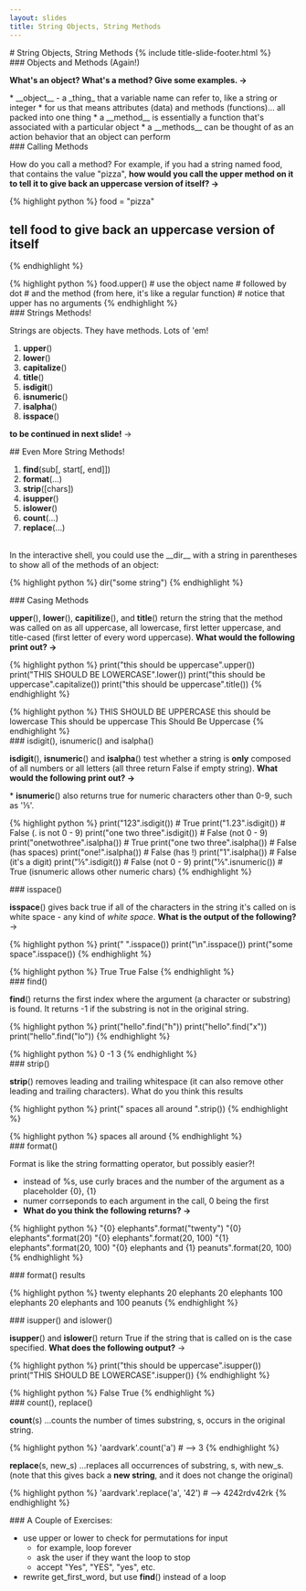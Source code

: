 ```yaml
---
layout: slides
title: String Objects, String Methods 
---
```

<section markdown="block" class="title-slide">
#  String Objects, String Methods
{% include title-slide-footer.html %}
</section>

<section markdown="block">
###  Objects and Methods (Again!)

__What's an object?  What's a method?  Give some examples. &rarr;__

<div class="incremental" markdown="block">
* __object__ - a _thing_ that a variable name can refer to, like a string or integer
* for us that means attributes (data) and methods (functions)... all packed into one thing
* a __method__ is essentially a function that's associated with a particular object
* a __methods__ can be thought of as an action behavior that an object can perform
</div>
</section>

<section markdown="block">
###  Calling Methods

How do you call a method?  For example, if you had a string named food, that contains the value "pizza", __how would you call the upper method on it to tell it to give back an uppercase version of itself? &rarr;__

{% highlight python %}
food = "pizza"
#  tell food to give back an uppercase version of itself
{% endhighlight %}

<div class="incremental" markdown="block">
{% highlight python %}
food.upper()
#  use the object name
#  followed by dot
#  and the method (from here, it's like a regular function)
#  notice that upper has no arguments
{% endhighlight %}
</div>
</section>

<section markdown="block">
###  Strings Methods!

Strings are objects. They have methods. Lots of 'em!

1. __upper__() 
2. __lower__()
3. __capitalize__()
4. __title__()
5. __isdigit__()
6. __isnumeric__()
7. __isalpha__()
8. __isspace__()

__to be continued in next slide!__ &rarr;
</section>

<section markdown="block">
##  Even More String Methods!

1. __find__(sub[, start[, end]])
2. __format__(...)
3. __strip__([chars])
4. __isupper__()
5. __islower__()
6. __count__(...)
7. __replace__(...)

<br>
In the interactive shell, you could use the __dir__ with a string in parentheses to show all of the methods of an object:


{% highlight python %}
dir("some string")
{% endhighlight %}
</section>

<section markdown="block">
###  Casing Methods

__upper__(), __lower__(), __capitilize__(), and __title__() return the string that the method was called on as all uppercase, all lowercase, first letter uppercase, and title-cased (first letter of every word uppercase).  __What would the following print out? &rarr;__

{% highlight python %}
print("this should be uppercase".upper())
print("THIS SHOULD BE LOWERCASE".lower())
print("this should be uppercase".capitalize())
print("this should be uppercase".title())
{% endhighlight %}

<div class="incremental" markdown="block">
{% highlight python %}
THIS SHOULD BE UPPERCASE
this should be lowercase
This should be uppercase
This Should Be Uppercase
{% endhighlight %}
</div>
</section>

<section markdown="block">
###  isdigit(), isnumeric() and isalpha()

__isdigit__(), __isnumeric__() and __isalpha__() test whether a string is __only__ composed of all numbers or all letters (all three return False if empty string).  __What would the following print out? &rarr;__

\* __isnumeric__() also returns true for numeric characters other than 0-9, such as '⅕'.

{% highlight python %}
print("123".isdigit())            # True
print("1.23".isdigit())           # False (. is not 0 - 9)
print("one two three".isdigit())  # False (not 0 - 9)
print("onetwothree".isalpha())    # True
print("one two three".isalpha())  # False (has spaces)
print("one!".isalpha())           # False (has !)
print("1".isalpha())              # False (it's a digit)
print("⅕".isdigit())              # False (not 0 - 9)
print("⅕".isnumeric())  # True (isnumeric allows other numeric chars)
{% endhighlight %}

</section>


<section markdown="block">
###  isspace()

__isspace__() gives back true if all of the characters in the string it's called on is white space - any kind of _white space_. __What is the output of the following?__ &rarr;

{% highlight python %}
print("             ".isspace())
print("\n".isspace())
print("some    space".isspace())
{% endhighlight %}

<div class="incremental" markdown="block">
{% highlight python %}
True
True
False
{% endhighlight %}
</div>
</section>

<section markdown="block">
###  find()

__find__() returns the first index where the argument (a character or substring) is found.  It returns -1 if the substring is not in the original string.

{% highlight python %}
print("hello".find("h"))
print("hello".find("x"))
print("hello".find("lo"))
{% endhighlight %}

<div class="incremental" markdown="block">
{% highlight python %}
0
-1
3
{% endhighlight %}
</div>
</section>

<section markdown="block">
###  strip()

__strip__() removes leading and trailing whitespace (it can also remove other leading and trailing characters).  What do you think this results 

{% highlight python %}
print("  spaces all around   ".strip())
{% endhighlight %}

<div class="incremental" markdown="block">
{% highlight python %}
spaces all around
{% endhighlight %}
</div>
</section>

<section markdown="block">
###  format()

Format is like the string formatting operator, but possibly easier?! 

* instead of %s, use curly braces and the number of the argument as a placeholder {0}, {1}
* numer corrseponds to each argument in the call, 0 being the first
* __What do you think the following returns? &rarr;__

{% highlight python %}
"{0} elephants".format("twenty")
"{0} elephants".format(20)
"{0} elephants".format(20, 100)
"{1} elephants".format(20, 100)
"{0} elephants and {1} peanuts".format(20, 100)
{% endhighlight %}
</section>

<section markdown="block">
###  format() results

{% highlight python %}
twenty elephants
20 elephants
20 elephants
100 elephants
20 elephants and 100 peanuts
{% endhighlight %}
</section>

<section markdown="block">
###  isupper() and islower()

__isupper__() and __islower__() return True if the string that is called on is the case specified.  __What does the following output?__ &rarr;

{% highlight python %}
print("this should be uppercase".isupper())
print("THIS SHOULD BE LOWERCASE".isupper())
{% endhighlight %}

<div class="incremental" markdown="block">
{% highlight python %}
False
True
{% endhighlight %}
</div>
</section>


<section markdown="block">
###  count(), replace()

__count__(s) ...counts the number of times substring, s, occurs in the original string.

{% highlight python %}
'aardvark'.count('a') # --> 3
{% endhighlight %}

__replace__(s, new_s) ...replaces all occurrences of substring, s, with new_s. (note that this gives back a __new string__, and it does not change the original)

{% highlight python %}
'aardvark'.replace('a', '42') # --> 4242rdv42rk
{% endhighlight %}
</section>

<section markdown="block">
###  A Couple of Exercises:

* use upper or lower to check for permutations for input
	* for example, loop forever
	* ask the user if they want the loop to stop
	* accept "Yes", "YES", "yes", etc.
* rewrite get_first_word, but use __find__() instead of a loop
</section>
